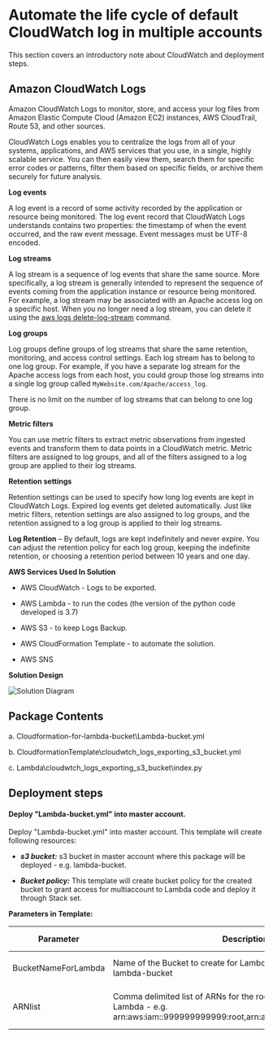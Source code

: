 

# Automate the life cycle of default CloudWatch log in multiple accounts

This section covers an introductory note about CloudWatch and deployment steps.

## Amazon CloudWatch Logs

Amazon CloudWatch Logs to monitor, store, and access your log files from Amazon Elastic Compute Cloud (Amazon EC2) instances, AWS CloudTrail, Route 53, and other sources.

CloudWatch Logs enables you to centralize the logs from all of your systems, applications, and AWS services that you use, in a single, highly scalable service. You can then easily view them, search them for specific error codes or patterns, filter them based on specific fields, or archive them securely for future analysis.

**Log events**

A log event is a record of some activity recorded by the application or resource being monitored. The log event record that CloudWatch Logs understands contains two properties: the timestamp of when the event occurred, and the raw event message. Event messages must be UTF-8 encoded.

**Log streams**

A log stream is a sequence of log events that share the same source. More specifically, a log stream is generally intended to represent the sequence of events coming from the application instance or resource being monitored. For example, a log stream may be associated with an Apache access log on a specific host. When you no longer need a log stream, you can delete it using the [aws logs delete-log-stream](https://docs.aws.amazon.com/cli/latest/reference/logs/delete-log-stream.html) command.

**Log groups**

Log groups define groups of log streams that share the same retention, monitoring, and access control settings. Each log stream has to belong to one log group. For example, if you have a separate log stream for the Apache access logs from each host, you could group those log streams into a single log group called `MyWebsite.com/Apache/access_log`.

There is no limit on the number of log streams that can belong to one log group.

**Metric filters**

You can use metric filters to extract metric observations from ingested events and transform them to data points in a CloudWatch metric. Metric filters are assigned to log groups, and all of the filters assigned to a log group are applied to their log streams.

**Retention settings**

Retention settings can be used to specify how long log events are kept in CloudWatch Logs. Expired log events get deleted automatically. Just like metric filters, retention settings are also assigned to log groups, and the retention assigned to a log group is applied to their log streams.

**Log Retention** – By default, logs are kept indefinitely and never expire. You can adjust the retention policy for each log group, keeping the indefinite retention, or choosing a retention period between 10 years and one day.



**AWS Services Used In Solution**

- AWS CloudWatch - Logs to be exported.

- AWS Lambda - to run the codes (the version of the python code developed is 3.7)

- AWS S3 - to keep Logs Backup.

- AWS CloudFormation Template - to automate the solution.

- AWS SNS

  

**Solution Design**





![Solution Diagram](https://user-images.githubusercontent.com/60149354/109172443-98648b00-77a4-11eb-943b-2d1766d799c3.png)

## Package Contents

a. Cloudformation-for-lambda-bucket\Lambda-bucket.yml

b. CloudformationTemplate\cloudwtch_logs_exporting_s3_bucket.yml

c. Lambda\cloudwtch_logs_exporting_s3_bucket\index.py

## Deployment steps


#### Deploy "Lambda-bucket.yml" into master account. 

Deploy "Lambda-bucket.yml" into master account. This template will create following resources:

   - ***s3 bucket:***   s3 bucket in master account where this package will be deployed  - e.g. lambda-bucket.
   
   - ***Bucket policy:***   This template will create bucket policy for the created bucket to grant access for multiaccount to Lambda code and deploy it through Stack set.
   
**Parameters in Template:**

|Parameter           |Description                                                                           |Allowed values |
|--------------------|--------------------------------------------------------------------------------------|---------------|
|BucketNameForLambda |Name of the Bucket to create for Lambda to deploy in it - e.g. lambda-bucket         |[Valid S3 Bucket Name](https://docs.aws.amazon.com/AmazonS3/latest/userguide/bucketnamingrules.html). |
|ARNlist |Comma delimited list of ARNs for the root accounts to deploy Lambda - e.g. arn:aws:iam::999999999999:root,arn:aws:iam::999999999999:root        |[Valid AWS Account Id](https://docs.aws.amazon.com/general/latest/gr/acct-identifiers.html)|
